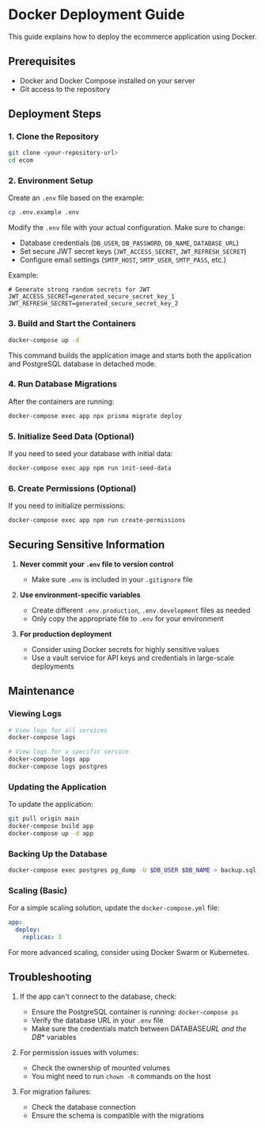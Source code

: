 # Docker Deployment Guide

This guide explains how to deploy the ecommerce application using Docker.

## Prerequisites

- Docker and Docker Compose installed on your server
- Git access to the repository

## Deployment Steps

### 1. Clone the Repository

```bash
git clone <your-repository-url>
cd ecom
```

### 2. Environment Setup

Create an `.env` file based on the example:

```bash
cp .env.example .env
```

Modify the `.env` file with your actual configuration. Make sure to change:

- Database credentials (`DB_USER`, `DB_PASSWORD`, `DB_NAME`, `DATABASE_URL`)
- Set secure JWT secret keys (`JWT_ACCESS_SECRET`, `JWT_REFRESH_SECRET`)
- Configure email settings (`SMTP_HOST`, `SMTP_USER`, `SMTP_PASS`, etc.)

Example:

```
# Generate strong random secrets for JWT
JWT_ACCESS_SECRET=generated_secure_secret_key_1
JWT_REFRESH_SECRET=generated_secure_secret_key_2
```

### 3. Build and Start the Containers

```bash
docker-compose up -d
```

This command builds the application image and starts both the application and PostgreSQL database in detached mode.

### 4. Run Database Migrations

After the containers are running:

```bash
docker-compose exec app npx prisma migrate deploy
```

### 5. Initialize Seed Data (Optional)

If you need to seed your database with initial data:

```bash
docker-compose exec app npm run init-seed-data
```

### 6. Create Permissions (Optional)

If you need to initialize permissions:

```bash
docker-compose exec app npm run create-permissions
```

## Securing Sensitive Information

1. **Never commit your `.env` file to version control**

   - Make sure `.env` is included in your `.gitignore` file

2. **Use environment-specific variables**

   - Create different `.env.production`, `.env.development` files as needed
   - Only copy the appropriate file to `.env` for your environment

3. **For production deployment**
   - Consider using Docker secrets for highly sensitive values
   - Use a vault service for API keys and credentials in large-scale deployments

## Maintenance

### Viewing Logs

```bash
# View logs for all services
docker-compose logs

# View logs for a specific service
docker-compose logs app
docker-compose logs postgres
```

### Updating the Application

To update the application:

```bash
git pull origin main
docker-compose build app
docker-compose up -d app
```

### Backing Up the Database

```bash
docker-compose exec postgres pg_dump -U $DB_USER $DB_NAME > backup.sql
```

### Scaling (Basic)

For a simple scaling solution, update the `docker-compose.yml` file:

```yaml
app:
  deploy:
    replicas: 3
```

For more advanced scaling, consider using Docker Swarm or Kubernetes.

## Troubleshooting

1. If the app can't connect to the database, check:

   - Ensure the PostgreSQL container is running: `docker-compose ps`
   - Verify the database URL in your `.env` file
   - Make sure the credentials match between DATABASE*URL and the DB*\* variables

2. For permission issues with volumes:

   - Check the ownership of mounted volumes
   - You might need to run `chown -R` commands on the host

3. For migration failures:
   - Check the database connection
   - Ensure the schema is compatible with the migrations
